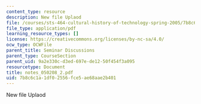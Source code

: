 ```yaml
---
content_type: resource
description: New file Uplaod
file: /courses/sts-464-cultural-history-of-technology-spring-2005/7b8c6c1a1df02556fce5ae68aae2b401_notes_050208_2.pdf
file_type: application/pdf
learning_resource_types: []
license: https://creativecommons.org/licenses/by-nc-sa/4.0/
ocw_type: OCWFile
parent_title: Seminar Discussions
parent_type: CourseSection
parent_uid: 9a2e330c-d3ed-697e-de12-50f454f3a095
resourcetype: Document
title: notes_050208_2.pdf
uid: 7b8c6c1a-1df0-2556-fce5-ae68aae2b401
---
```

New file Uplaod